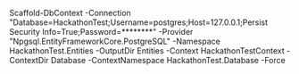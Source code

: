 Scaffold-DbContext -Connection "Database=HackathonTest;Username=postgres;Host=127.0.0.1;Persist Security Info=True;Password=********" -Provider "Npgsql.EntityFrameworkCore.PostgreSQL" -Namespace HackathonTest.Entities -OutputDir Entities -Context HackathonTestContext -ContextDir Database -ContextNamespace HackathonTest.Database -Force